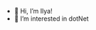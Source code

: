 - 👋 Hi, I’m Ilya!
- 👀 I’m interested in dotNet

<!---
eloy02/eloy02 is a ✨ special ✨ repository because its `README.md` (this file) appears on your GitHub profile.
You can click the Preview link to take a look at your changes.
--->
